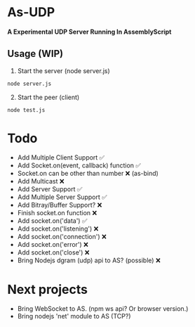 # As-UDP
**A Experimental UDP Server Running In AssemblyScript**

## Usage (WIP)

1. Start the server (node server.js)

```bash
node server.js
```

2. Start the peer (client)

```bash
node test.js
```

# Todo
- Add Multiple Client Support ✅
- Add Socket.on(event, callback) function ✅
- Socket.on can be other than number ❌ (as-bind)
- Add Multicast ❌
- Add Server Support ✅
- Add Multiple Server Support ✅
- Add Bitray/Buffer Support? ❌
- Finish socket.on function ❌
- Add socket.on('data') ✅
- Add socket.on('listening') ❌
- Add socket.on('connection') ❌
- Add socket.on('error') ❌
- Add socket.on('close') ❌
- Bring Nodejs dgram (udp) api to AS? (possible) ❌

# Next projects
- Bring WebSocket to AS. (npm ws api? Or browser version.)
- Bring nodejs 'net' module to AS (TCP?)